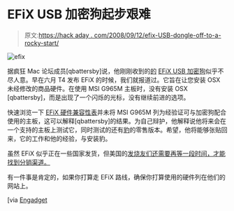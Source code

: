 # EFiX USB 加密狗起步艰难

> 原文:[https://hack aday . com/2008/09/12/efix-USB-dongle-off-to-a-rocky-start/](https://hackaday.com/2008/09/12/efix-usb-dongle-off-to-a-rocky-start/)

![](../Images/18769eff4952e1c6eeed035495db3c1a.png "efix")

据疯狂 Mac 论坛成员[qbattersby]说，他刚刚收到的[的](http://forum.insanelymac.com/index.php?showtopic=125388) [EFiX USB 加密狗](http://www.efi-x.com/index.php?option=com_content&view=article&id=21&language=english)似乎不尽人意。早在六月 T4 发布 EFiX 的时候，我们就报道过。它旨在让您安装 OSX 未经修改的商品硬件。在使用 MSI G965M 主板时，没有安装 OSX [qbattersby]，而是出现了一个闪烁的光标，没有继续前进的选项。

快速浏览一下 [EFiX 硬件兼容性表](http://www.efi-x.com/index.php?option=com_content&view=article&id=26&language=english)并未将 MSI G965M 列为经验证可与加密狗配合使用的主板，这可以解释[qbattersby]的结果。为自己辩护，他解释说他将来会在一个支持的主板上测试它，同时测试的还有[豹](http://www.mahalo.com/Apple_leopard)的零售版本。希望，他将能够张贴回来，它的工作和他的经验，与安装豹。

虽然 EFiX 似乎正在一些国家发货，但美国的[发烧友们还需要再等一段时间，才能找到分销渠道。](http://www.efi-x.com/index.php?option=com_content&view=article&id=30&language=english)

有一件事是肯定的，如果你打算走 EFiX 路线，确保你打算使用的硬件列在他们的网站上。

[via [Engadget](http://www.engadget.com/2008/09/11/os-x-installing-efix-device-gets-unboxed/)